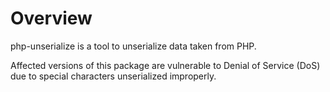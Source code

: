 # Overview

php-unserialize is a tool to unserialize data taken from PHP.

Affected versions of this package are vulnerable to Denial of Service (DoS) due to special characters unserialized improperly.
